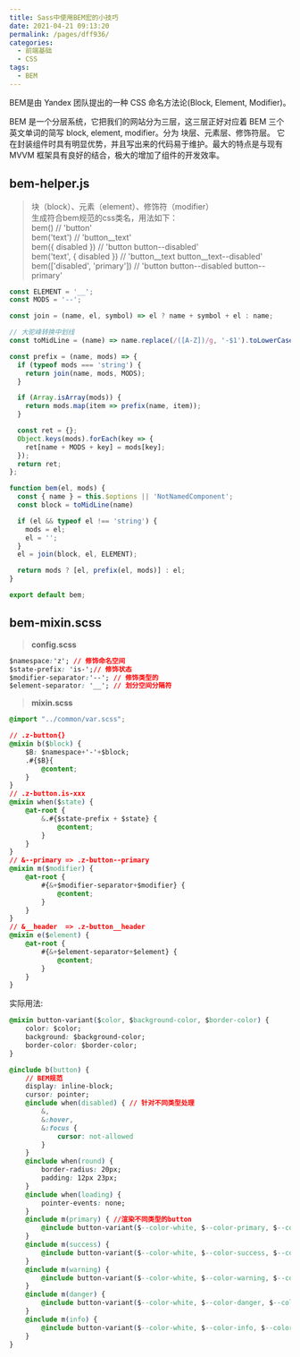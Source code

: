 ```yaml
---
title: Sass中使用BEM宏的小技巧
date: 2021-04-21 09:13:20
permalink: /pages/dff936/
categories:
  - 前端基础
  - CSS
tags:
  - BEM
---
```



BEM是由 Yandex 团队提出的一种 CSS 命名方法论(Block, Element, Modifier)。 

BEM 是一个分层系统，它把我们的网站分为三层，这三层正好对应着 BEM 三个英文单词的简写 block, element, modifier。分为 块层、元素层、修饰符层。
它在封装组件时具有明显优势，并且写出来的代码易于维护。最大的特点是与现有 MVVM 框架具有良好的结合，极大的增加了组件的开发效率。

<!-- more -->

## bem-helper.js

> 块（block）、元素（element）、修饰符（modifier）  
> 生成符合bem规范的css类名，用法如下：  
> bem() // 'button'  
> bem('text') // 'button__text'  
> bem({ disabled }) // 'button button--disabled'  
> bem('text', { disabled }) // 'button__text button__text--disabled'  
> bem(['disabled', 'primary']) // 'button button--disabled button--primary'  

```js
const ELEMENT = '__';
const MODS = '--';

const join = (name, el, symbol) => el ? name + symbol + el : name;

// 大驼峰转换中划线
const toMidLine = (name) => name.replace(/([A-Z])/g, '-$1').toLowerCase().substr(1);

const prefix = (name, mods) => {
  if (typeof mods === 'string') {
    return join(name, mods, MODS);
  }

  if (Array.isArray(mods)) {
    return mods.map(item => prefix(name, item));
  }

  const ret = {};
  Object.keys(mods).forEach(key => {
    ret[name + MODS + key] = mods[key];
  });
  return ret;
};

function bem(el, mods) {
  const { name } = this.$options || 'NotNamedComponent';
  const block = toMidLine(name)

  if (el && typeof el !== 'string') {
    mods = el;
    el = '';
  }
  el = join(block, el, ELEMENT);

  return mods ? [el, prefix(el, mods)] : el;
}

export default bem;

```

## bem-mixin.scss

> **config.scss**

```css
$namespace:'z'; // 修饰命名空间
$state-prefix: 'is-';// 修饰状态
$modifier-separator:'--'; // 修饰类型的
$element-separator: '__'; // 划分空间分隔符
```
> **mixin.scss**

```css
@import "../common/var.scss";

// .z-button{}
@mixin b($block) {
    $B: $namespace+'-'+$block;
    .#{$B}{
        @content;
    }
}
// .z-button.is-xxx
@mixin when($state) {
    @at-root {
        &.#{$state-prefix + $state} {
            @content;
        }
    }
}
// &--primary => .z-button--primary
@mixin m($modifier) {
    @at-root {
        #{&+$modifier-separator+$modifier} {
            @content;
        }
    }
}
// &__header  => .z-button__header
@mixin e($element) {
    @at-root {
        #{&+$element-separator+$element} {
            @content;
        }
    }
}
```
实际用法:
```css
@mixin button-variant($color, $background-color, $border-color) {
    color: $color;
    background: $background-color;
    border-color: $border-color;
}

@include b(button) {
    // BEM规范
    display: inline-block;
    cursor: pointer;
    @include when(disabled) { // 针对不同类型处理
        &,
        &:hover,
        &:focus {
            cursor: not-allowed
        }
    }
    @include when(round) {
        border-radius: 20px;
        padding: 12px 23px;
    }
    @include when(loading) {
        pointer-events: none;
    }
    @include m(primary) { //渲染不同类型的button
        @include button-variant($--color-white, $--color-primary, $--color-primary)
    }
    @include m(success) {
        @include button-variant($--color-white, $--color-success, $--color-success)
    }
    @include m(warning) {
        @include button-variant($--color-white, $--color-warning, $--color-warning)
    }
    @include m(danger) {
        @include button-variant($--color-white, $--color-danger, $--color-danger)
    }
    @include m(info) {
        @include button-variant($--color-white, $--color-info, $--color-info)
    }
}
```

